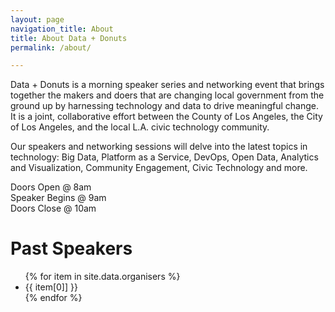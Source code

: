 ```yaml
---
layout: page
navigation_title: About
title: About Data + Donuts
permalink: /about/

---
```


<p>Data + Donuts is a morning speaker series and networking event that brings together the makers and doers that are changing local government from the ground up by harnessing technology and data to drive meaningful change.  It is a joint, collaborative effort between the County of Los Angeles, the City of Los Angeles, and the local L.A. civic technology community.</p>

<p>Our speakers and networking sessions will delve into the latest topics in technology: Big Data, Platform as a Service, DevOps, Open Data, Analytics and Visualization, Community Engagement, Civic Technology and more.</p>

<p>Doors Open @ 8am<br />
Speaker Begins @ 9am<br /> 
Doors Close @ 10am</p>

<h1>Past Speakers</h1>
<ul>
{% for item in site.data.organisers %}
  <li>
      {{ item[0]] }}
  </li>
{% endfor %}
</ul>
